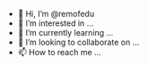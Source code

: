 - 👋 Hi, I’m @remofedu
- 👀 I’m interested in ...
- 🌱 I’m currently learning ...
- 💞️ I’m looking to collaborate on ...
- 📫 How to reach me ...

<!---
remofedu/remofedu is a ✨ special ✨ repository because its `README.md` (this file) appears on your GitHub profile.
You can click the Preview link to take a look at your changes.
--->
